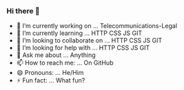### Hi there 👋

- 🔭 I’m currently working on ... Telecommunications-Legal
- 🌱 I’m currently learning ... HTTP CSS JS GIT
- 👯 I’m looking to collaborate on ... HTTP CSS JS GIT
- 🤔 I’m looking for help with ... HTTP CSS JS GIT
- 💬 Ask me about ... Anything
- 📫 How to reach me: ... On GitHub
- 😄 Pronouns: ... He/Him
- ⚡ Fun fact: ... What fun?
